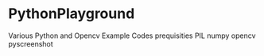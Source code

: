 # PythonPlayground
Various Python and Opencv Example Codes
prequisities
PIL
numpy
opencv
pyscreenshot
